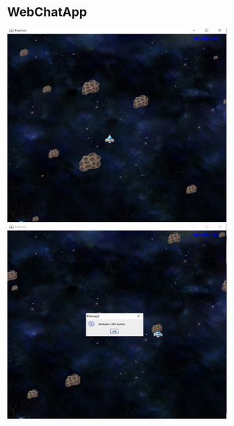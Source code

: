# WebChatApp

![alt text](https://github.com/DamianStrzelczyk96/Game.Meteoryt/blob/master/Ufo1.png?raw=true)
![alt text](https://github.com/DamianStrzelczyk96/Game.Meteoryt/blob/master/Ufo2.png?raw=true)
